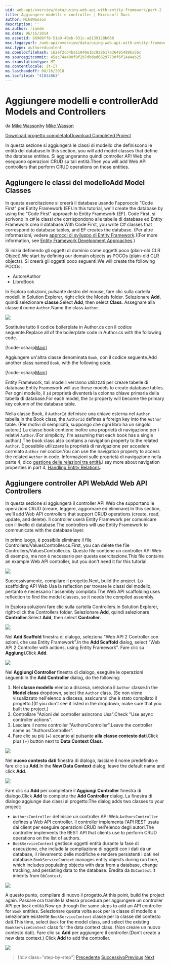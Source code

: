 ```yaml
---
uid: web-api/overview/data/using-web-api-with-entity-framework/part-2
title: Aggiungere modelli e controller | Microsoft Docs
author: MikeWasson
description: ''
ms.author: riande
ms.date: 06/16/2014
ms.assetid: 88908ff8-51a9-40eb-931c-a8139128b680
msc.legacyurl: /web-api/overview/data/using-web-api-with-entity-framework/part-2
msc.type: authoredcontent
ms.openlocfilehash: 162ef2cd4ba11040e1bc938617a36495489ba5bc
ms.sourcegitcommit: 45ac74e400f9f2b7dbded66297730f6f14a4eb25
ms.translationtype: MT
ms.contentlocale: it-IT
ms.lasthandoff: 08/16/2018
ms.locfileid: "41834863"
---
```

<a name="add-models-and-controllers"></a><span data-ttu-id="14481-102">Aggiungere modelli e controller</span><span class="sxs-lookup"><span data-stu-id="14481-102">Add Models and Controllers</span></span>
====================
<span data-ttu-id="14481-103">da [Mike Wasson](https://github.com/MikeWasson)</span><span class="sxs-lookup"><span data-stu-id="14481-103">by [Mike Wasson](https://github.com/MikeWasson)</span></span>

[<span data-ttu-id="14481-104">Download progetto completato</span><span class="sxs-lookup"><span data-stu-id="14481-104">Download Completed Project</span></span>](https://github.com/MikeWasson/BookService)

<span data-ttu-id="14481-105">In questa sezione si aggiungerà le classi di modello che definiscono le entità del database.</span><span class="sxs-lookup"><span data-stu-id="14481-105">In this section, you will add model classes that define the database entities.</span></span> <span data-ttu-id="14481-106">Si aggiungeranno quindi controller API Web che eseguono operazioni CRUD su tali entità.</span><span class="sxs-lookup"><span data-stu-id="14481-106">Then you will add Web API controllers that perform CRUD operations on those entities.</span></span>

## <a name="add-model-classes"></a><span data-ttu-id="14481-107">Aggiungere le classi del modello</span><span class="sxs-lookup"><span data-stu-id="14481-107">Add Model Classes</span></span>

<span data-ttu-id="14481-108">In questa esercitazione si creerà il database usando l'approccio "Code First" per Entity Framework (EF).</span><span class="sxs-lookup"><span data-stu-id="14481-108">In this tutorial, we'll create the database by using the "Code First" approach to Entity Framework (EF).</span></span> <span data-ttu-id="14481-109">Code First, si scrivono in c# le classi che corrispondono alle tabelle di database ed Entity Framework crea il database.</span><span class="sxs-lookup"><span data-stu-id="14481-109">With Code First, you write C# classes that correspond to database tables, and EF creates the database.</span></span> <span data-ttu-id="14481-110">(Per altre informazioni, vedere [approcci di sviluppo di Entity Framework](https://msdn.microsoft.com/library/ms178359%28v=vs.110%29.aspx#dbfmfcf).)</span><span class="sxs-lookup"><span data-stu-id="14481-110">(For more information, see [Entity Framework Development Approaches](https://msdn.microsoft.com/library/ms178359%28v=vs.110%29.aspx#dbfmfcf).)</span></span>

<span data-ttu-id="14481-111">Si inizia definendo gli oggetti di dominio come oggetti poco (plain-old CLR Object).</span><span class="sxs-lookup"><span data-stu-id="14481-111">We start by defining our domain objects as POCOs (plain-old CLR objects).</span></span> <span data-ttu-id="14481-112">Si creerà gli oggetti poco seguenti:</span><span class="sxs-lookup"><span data-stu-id="14481-112">We will create the following POCOs:</span></span>

- <span data-ttu-id="14481-113">Autore</span><span class="sxs-lookup"><span data-stu-id="14481-113">Author</span></span>
- <span data-ttu-id="14481-114">Libro</span><span class="sxs-lookup"><span data-stu-id="14481-114">Book</span></span>

<span data-ttu-id="14481-115">In Esplora soluzioni, pulsante destro del mouse, fare clic sulla cartella modelli.</span><span class="sxs-lookup"><span data-stu-id="14481-115">In Solution Explorer, right click the Models folder.</span></span> <span data-ttu-id="14481-116">Selezionare **Add**, quindi selezionare **classe**.</span><span class="sxs-lookup"><span data-stu-id="14481-116">Select **Add**, then select **Class**.</span></span> <span data-ttu-id="14481-117">Assegnare alla classe il nome `Author`.</span><span class="sxs-lookup"><span data-stu-id="14481-117">Name the class `Author`.</span></span>

![](part-2/_static/image1.png)

<span data-ttu-id="14481-118">Sostituire tutto il codice boilerplate in Author.cs con il codice seguente.</span><span class="sxs-lookup"><span data-stu-id="14481-118">Replace all of the boilerplate code in Author.cs with the following code.</span></span>

[!code-csharp[Main](part-2/samples/sample1.cs)]

<span data-ttu-id="14481-119">Aggiungere un'altra classe denominata `Book`, con il codice seguente.</span><span class="sxs-lookup"><span data-stu-id="14481-119">Add another class named `Book`, with the following code.</span></span>

[!code-csharp[Main](part-2/samples/sample2.cs)]

<span data-ttu-id="14481-120">Entity Framework, tali modelli verranno utilizzati per creare tabelle di database.</span><span class="sxs-lookup"><span data-stu-id="14481-120">Entity Framework will use these models to create database tables.</span></span> <span data-ttu-id="14481-121">Per ogni modello, il `Id` proprietà diventerà la colonna chiave primaria della tabella di database.</span><span class="sxs-lookup"><span data-stu-id="14481-121">For each model, the `Id` property will become the primary key column of the database table.</span></span>

<span data-ttu-id="14481-122">Nella classe Book, il `AuthorId` definisce una chiave esterna nel `Author` tabella.</span><span class="sxs-lookup"><span data-stu-id="14481-122">In the Book class, the `AuthorId` defines a foreign key into the `Author` table.</span></span> <span data-ttu-id="14481-123">(Per motivi di semplicità, suppongo che ogni libro ha un singolo autore.) La classe book contiene inoltre una proprietà di navigazione per i relativi `Author`.</span><span class="sxs-lookup"><span data-stu-id="14481-123">(For simplicity, I'm assuming that each book has a single author.) The book class also contains a navigation property to the related `Author`.</span></span> <span data-ttu-id="14481-124">È possibile utilizzare la proprietà di navigazione per accedere correlato `Author` nel codice.</span><span class="sxs-lookup"><span data-stu-id="14481-124">You can use the navigation property to access the related `Author` in code.</span></span> <span data-ttu-id="14481-125">Informazioni sulle proprietà di navigazione nella parte 4, dico [gestione delle relazioni tra entità](part-4.md).</span><span class="sxs-lookup"><span data-stu-id="14481-125">I say more about navigation properties in part 4, [Handling Entity Relations](part-4.md).</span></span>

## <a name="add-web-api-controllers"></a><span data-ttu-id="14481-126">Aggiungere controller API Web</span><span class="sxs-lookup"><span data-stu-id="14481-126">Add Web API Controllers</span></span>

<span data-ttu-id="14481-127">In questa sezione si aggiungerà il controller API Web che supportano le operazioni CRUD (creare, leggere, aggiornare ed eliminare).</span><span class="sxs-lookup"><span data-stu-id="14481-127">In this section, we'll add Web API controllers that support CRUD operations (create, read, update, and delete).</span></span> <span data-ttu-id="14481-128">Il controller userà Entity Framework per comunicare con il livello di database.</span><span class="sxs-lookup"><span data-stu-id="14481-128">The controllers will use Entity Framework to communicate with the database layer.</span></span>

<span data-ttu-id="14481-129">In primo luogo, è possibile eliminare il file Controllers/ValuesController.cs.</span><span class="sxs-lookup"><span data-stu-id="14481-129">First, you can delete the file Controllers/ValuesController.cs.</span></span> <span data-ttu-id="14481-130">Questo file contiene un controller API Web di esempio, ma non è necessario per questa esercitazione.</span><span class="sxs-lookup"><span data-stu-id="14481-130">This file contains an example Web API controller, but you don't need it for this tutorial.</span></span>

![](part-2/_static/image2.png)

<span data-ttu-id="14481-131">Successivamente, compilare il progetto.</span><span class="sxs-lookup"><span data-stu-id="14481-131">Next, build the project.</span></span> <span data-ttu-id="14481-132">Lo scaffolding API Web Usa la reflection per trovare le classi del modello, pertanto è necessario l'assembly compilato.</span><span class="sxs-lookup"><span data-stu-id="14481-132">The Web API scaffolding uses reflection to find the model classes, so it needs the compiled assembly.</span></span>

<span data-ttu-id="14481-133">In Esplora soluzioni fare clic sulla cartella Controllers.</span><span class="sxs-lookup"><span data-stu-id="14481-133">In Solution Explorer, right-click the Controllers folder.</span></span> <span data-ttu-id="14481-134">Selezionare **Add**, quindi selezionare **Controller**.</span><span class="sxs-lookup"><span data-stu-id="14481-134">Select **Add**, then select **Controller**.</span></span>

![](part-2/_static/image3.png)

<span data-ttu-id="14481-135">Nel **Add Scaffold** finestra di dialogo, seleziona "Web API 2 Controller con azioni, che usa Entity Framework".</span><span class="sxs-lookup"><span data-stu-id="14481-135">In the **Add Scaffold** dialog, select "Web API 2 Controller with actions, using Entity Framework".</span></span> <span data-ttu-id="14481-136">Fare clic su **Aggiungi**.</span><span class="sxs-lookup"><span data-stu-id="14481-136">Click **Add**.</span></span>

![](part-2/_static/image4.png)

<span data-ttu-id="14481-137">Nel **Aggiungi Controller** finestra di dialogo, eseguire le operazioni seguenti:</span><span class="sxs-lookup"><span data-stu-id="14481-137">In the **Add Controller** dialog, do the following:</span></span>

1. <span data-ttu-id="14481-138">Nel **classe modello** elenco a discesa, seleziona il `Author` classe.</span><span class="sxs-lookup"><span data-stu-id="14481-138">In the **Model class** dropdown, select the `Author` class.</span></span> <span data-ttu-id="14481-139">(Se non viene visualizzato nell'elenco a discesa, assicurarsi che è stato compilato il progetto.)</span><span class="sxs-lookup"><span data-stu-id="14481-139">(If you don't see it listed in the dropdown, make sure that you built the project.)</span></span>
2. <span data-ttu-id="14481-140">Controllare "Azioni del controller asincrono Usa".</span><span class="sxs-lookup"><span data-stu-id="14481-140">Check "Use async controller actions".</span></span>
3. <span data-ttu-id="14481-141">Lasciare il nome controller &quot;AuthorsController&quot;.</span><span class="sxs-lookup"><span data-stu-id="14481-141">Leave the controller name as &quot;AuthorsController&quot;.</span></span>
4. <span data-ttu-id="14481-142">Fare clic su più (+) accanto al pulsante **alla classe contesto dati**.</span><span class="sxs-lookup"><span data-stu-id="14481-142">Click plus (+) button next to **Data Context Class**.</span></span>

![](part-2/_static/image5.png)

<span data-ttu-id="14481-143">Nel **nuovo contesto dati** finestra di dialogo, lasciare il nome predefinito e fare clic su **Add**.</span><span class="sxs-lookup"><span data-stu-id="14481-143">In the **New Data Context** dialog, leave the default name and click **Add**.</span></span>

![](part-2/_static/image6.png)

<span data-ttu-id="14481-144">Fare clic su **Add** per completare il **Aggiungi Controller** finestra di dialogo.</span><span class="sxs-lookup"><span data-stu-id="14481-144">Click **Add** to complete the **Add Controller** dialog.</span></span> <span data-ttu-id="14481-145">La finestra di dialogo aggiunge due classi al progetto:</span><span class="sxs-lookup"><span data-stu-id="14481-145">The dialog adds two classes to your project:</span></span>

- <span data-ttu-id="14481-146">`AuthorsController` definisce un controller API Web.</span><span class="sxs-lookup"><span data-stu-id="14481-146">`AuthorsController` defines a Web API controller.</span></span> <span data-ttu-id="14481-147">Il controller implementa l'API REST usata dai client per eseguire operazioni CRUD nell'elenco degli autori.</span><span class="sxs-lookup"><span data-stu-id="14481-147">The controller implements the REST API that clients use to perform CRUD operations on the list of authors.</span></span>
- <span data-ttu-id="14481-148">`BookServiceContext` gestisce oggetti entità durante la fase di esecuzione, che include la compilazione di oggetti con i dati da un database, il rilevamento delle modifiche e rendere persistenti i dati nel database.</span><span class="sxs-lookup"><span data-stu-id="14481-148">`BookServiceContext` manages entity objects during run time, which includes populating objects with data from a database, change tracking, and persisting data to the database.</span></span> <span data-ttu-id="14481-149">Eredita da `DbContext`.</span><span class="sxs-lookup"><span data-stu-id="14481-149">It inherits from `DbContext`.</span></span>

![](part-2/_static/image7.png)

<span data-ttu-id="14481-150">A questo punto, compilare di nuovo il progetto.</span><span class="sxs-lookup"><span data-stu-id="14481-150">At this point, build the project again.</span></span> <span data-ttu-id="14481-151">Passare ora tramite la stessa procedura per aggiungere un controller API per `Book` entità.</span><span class="sxs-lookup"><span data-stu-id="14481-151">Now go through the same steps to add an API controller for `Book` entities.</span></span> <span data-ttu-id="14481-152">Selezionare questa volta `Book` per la classe di modello e selezionare esistente `BookServiceContext` classe per la classe del contesto dati.</span><span class="sxs-lookup"><span data-stu-id="14481-152">This time, select `Book` for the model class, and select the existing `BookServiceContext` class for the data context class.</span></span> <span data-ttu-id="14481-153">(Non creare un nuovo contesto dati). Fare clic su **Add** per aggiungere il controller.</span><span class="sxs-lookup"><span data-stu-id="14481-153">(Don't create a new data context.) Click **Add** to add the controller.</span></span>

![](part-2/_static/image8.png)

> [!div class="step-by-step"]
> <span data-ttu-id="14481-154">[Precedente](part-1.md)
> [Successivo](part-3.md)</span><span class="sxs-lookup"><span data-stu-id="14481-154">[Previous](part-1.md)
[Next](part-3.md)</span></span>
